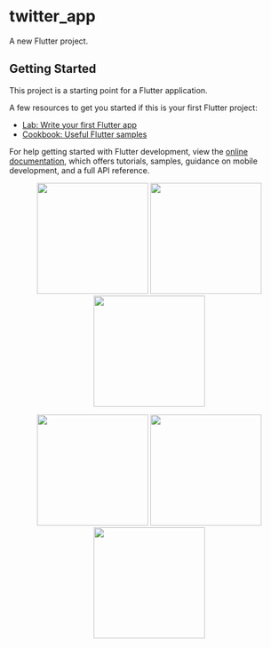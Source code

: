# twitter_app

A new Flutter project.

## Getting Started

This project is a starting point for a Flutter application.

A few resources to get you started if this is your first Flutter project:

- [Lab: Write your first Flutter app](https://docs.flutter.dev/get-started/codelab)
- [Cookbook: Useful Flutter samples](https://docs.flutter.dev/cookbook)

For help getting started with Flutter development, view the
[online documentation](https://docs.flutter.dev/), which offers tutorials,
samples, guidance on mobile development, and a full API reference.
<p align="center">
  <img src="https://github.com/user-attachments/assets/702c8ae4-e59a-4cc6-999d-6ccb74835b2d" width="200" />
  <img src="https://github.com/user-attachments/assets/4e808277-73c3-49da-b0ec-ab71206b2e2b" width="200" />
  <img src="https://github.com/user-attachments/assets/d68ff357-906d-437f-abea-bc6cd57ed7f1" width="200" />
</p>

<p align="center">
  <img src="https://github.com/user-attachments/assets/957896aa-8f00-42be-addb-a8c2120797ed" width="200" />
  <img src="https://github.com/user-attachments/assets/ebacc5b9-9f58-4e2d-8b17-2658f70ebc36" width="200" />
  <img src="https://github.com/user-attachments/assets/04216381-6c98-4f70-a4f9-effcfe9e9556" width="200" />
</p>
